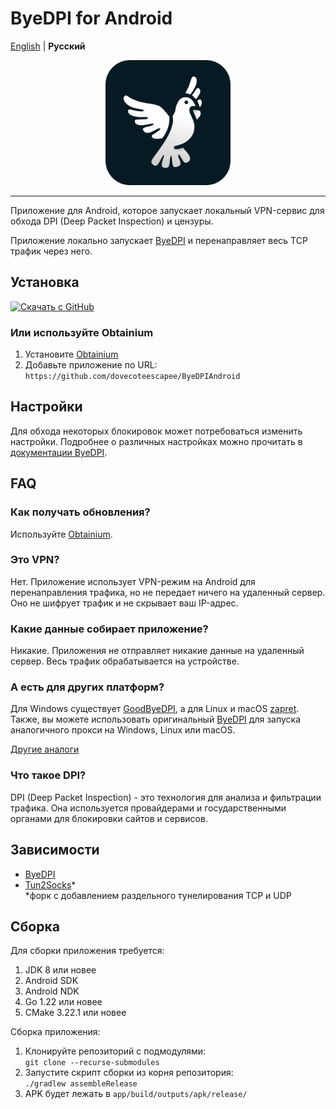 # ByeDPI for Android

[English](README.md) | **Русский**

<div align="center">
<img src=".github/images/logo.svg" height="200px" width="200px" />
</div>

---

Приложение для Android, которое запускает локальный VPN-сервис для обхода DPI (Deep Packet Inspection) и цензуры.

Приложение локально запускает [ByeDPI](https://github.com/hufrea/byedpi) и перенаправляет весь TCP трафик через него.

## Установка

[<img src="https://github.com/machiav3lli/oandbackupx/blob/034b226cea5c1b30eb4f6a6f313e4dadcbb0ece4/badge_github.png"
    alt="Скачать с GitHub"
    height="80">](https://github.com/dovecoteescapee/ByeDPIAndroid/releases)

### Или используйте Obtainium

1. Установите [Obtainium](https://github.com/ImranR98/Obtainium?tab=readme-ov-file#installation)
2. Добавьте приложение по URL:  
   `https://github.com/dovecoteescapee/ByeDPIAndroid`

## Настройки

Для обхода некоторых блокировок может потребоваться изменить настройки. Подробнее о различных настройках можно прочитать в [документации ByeDPI](https://github.com/hufrea/byedpi#readme-ov-file).

## FAQ

### Как получать обновления?

Используйте [Obtainium](#или-используйте-obtainium).

### Это VPN?

Нет. Приложение использует VPN-режим на Android для перенаправления трафика, но не передает ничего на удаленный сервер. Оно не шифрует трафик и не скрывает ваш IP-адрес.

### Какие данные собирает приложение?

Никакие. Приложения не отправляет никакие данные на удаленный сервер. Весь трафик обрабатывается на устройстве.

### А есть для других платформ?

Для Windows существует [GoodByeDPI](https://github.com/ValdikSS/GoodbyeDPI), а для Linux и macOS [zapret](https://github.com/bol-van/zapret). Также, вы можете использовать оригинальный [ByeDPI](https://github.com/hufrea/byedpi) для запуска аналогичного прокси на Windows, Linux или macOS.

[Другие аналоги](https://github.com/ValdikSS/GoodbyeDPI?tab=readme-ov-file#similar-projects)

### Что такое DPI?

DPI (Deep Packet Inspection) - это технология для анализа и фильтрации трафика. Она используется провайдерами и государственными органами для блокировки сайтов и сервисов. 

## Зависимости

- [ByeDPI](https://github.com/hufrea/byedpi)
- [Tun2Socks](https://github.com/dovecoteescapee/tun2socks)*  
  *форк с добавлением раздельного тунелирования TCP и UDP

## Сборка

Для сборки приложения требуется:

1. JDK 8 или новее
2. Android SDK
3. Android NDK
4. Go 1.22 или новее
5. CMake 3.22.1 или новее

Сборка приложения:

1. Клонируйте репозиторий с подмодулями:  
   `git clone --recurse-submodules`
2. Запустите скрипт сборки из корня репозитория:  
   `./gradlew assembleRelease`
3. APK будет лежать в `app/build/outputs/apk/release/`
